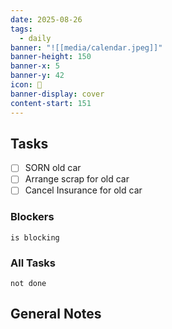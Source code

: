 ```yaml
---
date: 2025-08-26
tags:
  - daily
banner: "![[media/calendar.jpeg]]"
banner-height: 150
banner-x: 5
banner-y: 42
icon: 📆
banner-display: cover
content-start: 151
---
```


## Tasks

- [ ] SORN old car
- [ ] Arrange scrap for old car
- [ ] Cancel Insurance for old car
### Blockers
```tasks
is blocking
```

### All Tasks
```tasks
not done
```

## General Notes
